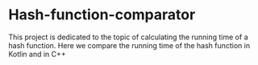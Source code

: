 # Hash-function-comparator
This project is dedicated to the topic of calculating the running time of a hash function. Here we compare the running time of the hash function in Kotlin and in C++

